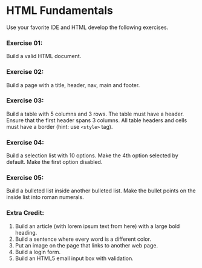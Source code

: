 # HTML Fundamentals

Use your favorite IDE and HTML develop the following exercises.

### Exercise 01:

Build a valid HTML document.

### Exercise 02:

Build a page with a title, header, nav, main and footer.

### Exercise 03:

Build a table with 5 columns and 3 rows. The table must have a header. Ensure that the first header spans 3 columns. All table headers and cells must have a border (hint: use `<style>` tag).

### Exercise 04:

Build a selection list with 10 options. Make the 4th option selected by default. Make the first option disabled.

### Exercise 05:

Build a bulleted list inside another bulleted list. Make the bullet points on the inside list into roman numerals.

### Extra Credit:

1. Build an article (with lorem ipsum text from here) with a large bold heading.
2. Build a sentence where every word is a different color.
3. Put an image on the page that links to another web page.
4. Build a login form.
5. Build an HTML5 email input box with validation.